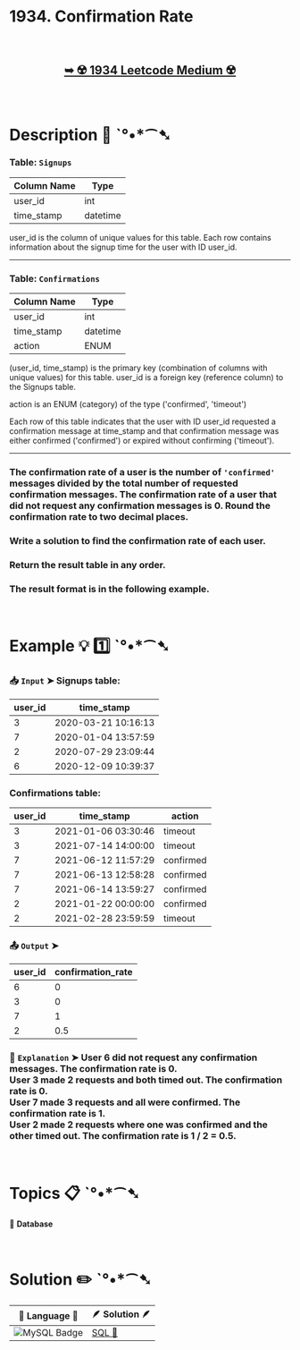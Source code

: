 # 1934. Confirmation Rate

</br>

<h2 align="center"> 

<a href="https://leetcode.com/problems/confirmation-rate/description/?envType=study-plan-v2&envId=top-sql-50"><strong>➥ ☢️ 1934 Leetcode Medium ☢️ </strong></a>
</h2>

</br>

# Description 📜 ˋ°•*⁀➷

### Table: `Signups`

| Column Name    | Type     |
|----------------|----------|
| user_id        | int      |
| time_stamp     | datetime |

user_id is the column of unique values for this table.
Each row contains information about the signup time for the user with ID user_id.

---

### Table: `Confirmations`

| Column Name    | Type     |
|----------------|----------|
| user_id        | int      |
| time_stamp     | datetime |
| action         | ENUM     |

(user_id, time_stamp) is the primary key (combination of columns with unique values) for this table.
user_id is a foreign key (reference column) to the Signups table.

action is an ENUM (category) of the type ('confirmed', 'timeout')

Each row of this table indicates that the user with ID user_id requested a confirmation message at time_stamp and that confirmation message was either confirmed ('confirmed') or expired without confirming ('timeout').

---

### The confirmation rate of a user is the number of `'confirmed'` messages divided by the total number of requested confirmation messages. The confirmation rate of a user that did not request any confirmation messages is 0. Round the confirmation rate to two decimal places.

### Write a solution to find the confirmation rate of each user.

### Return the result table in any order.

### The result format is in the following example.

</br>

# Example 💡 1️⃣ ˋ°•*⁀➷

  ### 📥 `Input`  ➤ Signups table:

| user_id | time_stamp          |
| ------- | ------------------- |
| 3       | 2020-03-21 10:16:13 |
| 7       | 2020-01-04 13:57:59 |
| 2       | 2020-07-29 23:09:44 |
| 6       | 2020-12-09 10:39:37 |

### Confirmations table:

| user_id | time_stamp          | action    |
| ------- | ------------------- | --------- |
| 3       | 2021-01-06 03:30:46 | timeout   |
| 3       | 2021-07-14 14:00:00 | timeout   |
| 7       | 2021-06-12 11:57:29 | confirmed |
| 7       | 2021-06-13 12:58:28 | confirmed |
| 7       | 2021-06-14 13:59:27 | confirmed |
| 2       | 2021-01-22 00:00:00 | confirmed |
| 2       | 2021-02-28 23:59:59 | timeout   |

  ### 📤 `Output`  ➤

| user_id | confirmation_rate |
| ------- | ----------------- |
| 6       | 0                 |
| 3       | 0                 |
| 7       | 1                 |
| 2       | 0.5               |

  ### 🔦 `Explanation`  ➤ User 6 did not request any confirmation messages. The confirmation rate is 0.</br> User 3 made 2 requests and both timed out. The confirmation rate is 0.</br> User 7 made 3 requests and all were confirmed. The confirmation rate is 1.</br> User 2 made 2 requests where one was confirmed and the other timed out. The confirmation rate is 1 / 2 = 0.5.

</br>

# Topics 📋 ˋ°•*⁀➷

🔸 **Database**  </br>

</br>

# Solution ✏️ ˋ°•*⁀➷

| 📒 Language 📒  | 🪶 Solution 🪶 |
| ------------- | ------------- |
|  ![MySQL Badge](https://img.shields.io/badge/MySQL-4479A1?logo=mysql&logoColor=fff&style=for-the-badge)  | [SQL 🕍](https://github.com/Prakhar-002/LEETCODE/blob/main/%F0%9F%93%9A%20Study%20%F0%9F%8E%A7%20Plan%20%F0%9F%91%A8%F0%9F%8F%BB%E2%80%8D%F0%9F%92%BB/%F0%9F%93%A6%20SQL%2050%20-%20%F0%9F%8C%BD%20Crack%20SQL%20Interview/%F0%9F%94%AC%20Examine%20Thoroughly%20%F0%9F%A7%AC/02%20Basic%20Joins/Day%20%E2%9E%BA%2014%20%F0%9F%8C%BD%201934.%20Confirmation%20Rate/%F0%9F%95%8D%20SQL%20-%201934.%20Confirmation%20Rate.sql) |